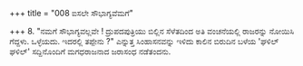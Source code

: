+++
title = "008 ಐಸಲೇ ಸೌಭಾಗ್ಯವೆಮಗೆ"

+++
8. "ನಮಗೆ ಸೌಭಾಗ್ಯವಲ್ಲವೇ ! ದ್ರುಪದಪುತ್ರಿಯು ಬಿಲ್ಲಿನ ಸೆಳೆತದಿಂದ ಅತಿ ವಂಚನೆಯಲ್ಲಿ ರಾಜರನ್ನು ನೋಯಿಸಿ ಗೆದ್ದಳು. ಒಳ್ಳೆಯದು. ಇದರಲ್ಲಿ ತಪ್ಪೇನು ?" ಎನ್ನುತ್ತ ಸಿಂಹಾಸನವನ್ನು ಇಳಿದು ಕಾಲಿನ ಬಿರುದಿನ ಬಳೆಯ 'ಘಳಿಲ್ ಘಳಿಲ್' ಸದ್ದಿನೊಂದಿಗೆ ಮಗಧರಾಜನಾದ ಜರಾಸಂಧ ನಡೆತಂದನು.